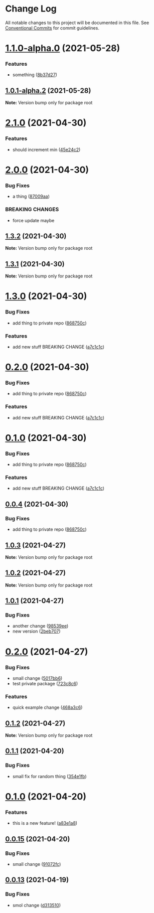 # Change Log

All notable changes to this project will be documented in this file.
See [Conventional Commits](https://conventionalcommits.org) for commit guidelines.

# [1.1.0-alpha.0](https://github.com/josephtcollins/lerna-example/compare/v1.0.1-alpha.2...v1.1.0-alpha.0) (2021-05-28)


### Features

* something ([8b37d27](https://github.com/josephtcollins/lerna-example/commit/8b37d27e933883fa0c510f7687d32c7459680aa5))





## [1.0.1-alpha.2](https://github.com/josephtcollins/lerna-example/compare/v1.0.1-alpha.1...v1.0.1-alpha.2) (2021-05-28)

**Note:** Version bump only for package root





# [2.1.0](https://github.com/josephtcollins/lerna-example/compare/v2.0.0...v2.1.0) (2021-04-30)


### Features

* should increment min ([45e24c2](https://github.com/josephtcollins/lerna-example/commit/45e24c2e99773c99c69571a09ada596ec8ad6858))





# [2.0.0](https://github.com/josephtcollins/lerna-example/compare/v1.3.2...v2.0.0) (2021-04-30)


### Bug Fixes

* a thing ([87009aa](https://github.com/josephtcollins/lerna-example/commit/87009aa23fd07308824771393ac01f6cb544762f))


### BREAKING CHANGES

* force update maybe





## [1.3.2](https://github.com/josephtcollins/lerna-example/compare/v1.3.1...v1.3.2) (2021-04-30)

**Note:** Version bump only for package root





## [1.3.1](https://github.com/josephtcollins/lerna-example/compare/v1.3.0...v1.3.1) (2021-04-30)

**Note:** Version bump only for package root





# [1.3.0](https://github.com/josephtcollins/lerna-example/compare/v1.0.3...v1.3.0) (2021-04-30)


### Bug Fixes

* add thing to private repo ([868750c](https://github.com/josephtcollins/lerna-example/commit/868750c347e0b517d85285d1bd55af6af1328f6b))


### Features

* add new stuff BREAKING CHANGE ([a7c1c1c](https://github.com/josephtcollins/lerna-example/commit/a7c1c1c65cd6f4e6b76850d80b5bb3e1788eac0d))





# [0.2.0](https://github.com/josephtcollins/lerna-example/compare/v1.0.3...v0.2.0) (2021-04-30)


### Bug Fixes

* add thing to private repo ([868750c](https://github.com/josephtcollins/lerna-example/commit/868750c347e0b517d85285d1bd55af6af1328f6b))


### Features

* add new stuff BREAKING CHANGE ([a7c1c1c](https://github.com/josephtcollins/lerna-example/commit/a7c1c1c65cd6f4e6b76850d80b5bb3e1788eac0d))





# [0.1.0](https://github.com/josephtcollins/lerna-example/compare/v1.0.3...v0.1.0) (2021-04-30)


### Bug Fixes

* add thing to private repo ([868750c](https://github.com/josephtcollins/lerna-example/commit/868750c347e0b517d85285d1bd55af6af1328f6b))


### Features

* add new stuff BREAKING CHANGE ([a7c1c1c](https://github.com/josephtcollins/lerna-example/commit/a7c1c1c65cd6f4e6b76850d80b5bb3e1788eac0d))





## [0.0.4](https://github.com/josephtcollins/lerna-example/compare/v1.0.3...v0.0.4) (2021-04-30)


### Bug Fixes

* add thing to private repo ([868750c](https://github.com/josephtcollins/lerna-example/commit/868750c347e0b517d85285d1bd55af6af1328f6b))





## [1.0.3](https://github.com/josephtcollins/lerna-example/compare/v1.0.2...v1.0.3) (2021-04-27)

**Note:** Version bump only for package root





## [1.0.2](https://github.com/josephtcollins/lerna-example/compare/v1.0.1...v1.0.2) (2021-04-27)

**Note:** Version bump only for package root





## [1.0.1](https://github.com/josephtcollins/lerna-example/compare/v0.2.0...v1.0.1) (2021-04-27)


### Bug Fixes

* another change ([98539ee](https://github.com/josephtcollins/lerna-example/commit/98539eee1b038ab7cdcf508ca5e49cfd41f02c18))
* new version ([2beb707](https://github.com/josephtcollins/lerna-example/commit/2beb7072759cebdbe40b85b7d14934454742beb3))





# [0.2.0](https://github.com/josephtcollins/lerna-example/compare/v0.1.2...v0.2.0) (2021-04-27)


### Bug Fixes

* small change ([5017bb6](https://github.com/josephtcollins/lerna-example/commit/5017bb6ce8f8236f4f196d43d648ca9de5d529bf))
* test private package ([723c8c6](https://github.com/josephtcollins/lerna-example/commit/723c8c6f3b31d75fae6ea6b2bebbabccc619d27d))


### Features

* quick example change ([468a3c6](https://github.com/josephtcollins/lerna-example/commit/468a3c66c419d2ac2a0eea19827340f657186bba))





## [0.1.2](https://github.com/josephtcollins/lerna-example/compare/v0.1.1...v0.1.2) (2021-04-27)

**Note:** Version bump only for package root





## [0.1.1](https://github.com/josephtcollins/lerna-example/compare/v0.1.0...v0.1.1) (2021-04-20)


### Bug Fixes

* small fix for random thing ([354e1fb](https://github.com/josephtcollins/lerna-example/commit/354e1fb5d4276617f14d7b9e885785d7e614f159))





# [0.1.0](https://github.com/josephtcollins/lerna-example/compare/v0.0.15...v0.1.0) (2021-04-20)


### Features

* this is a new feature! ([a83e1a8](https://github.com/josephtcollins/lerna-example/commit/a83e1a81905584f0d501062e73b5cea2bc0fb579))





## [0.0.15](https://github.com/josephtcollins/lerna-example/compare/v0.0.14...v0.0.15) (2021-04-20)


### Bug Fixes

* small change ([91072fc](https://github.com/josephtcollins/lerna-example/commit/91072fc370bc64411039a9f9c65a82591a0f6fd4))





## [0.0.13](https://github.com/josephtcollins/lerna-example/compare/v0.0.12...v0.0.13) (2021-04-19)


### Bug Fixes

* smol change ([d313510](https://github.com/josephtcollins/lerna-example/commit/d31351031ea4030ad3c3fbed07e76cbd4a287bca))
